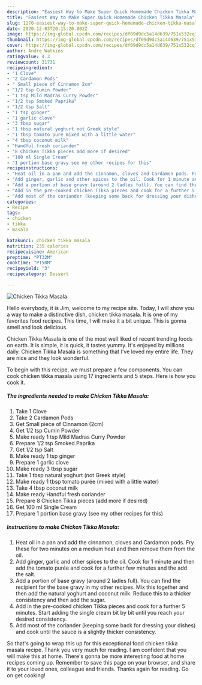 ```yaml
---
description: "Easiest Way to Make Super Quick Homemade Chicken Tikka Masala"
title: "Easiest Way to Make Super Quick Homemade Chicken Tikka Masala"
slug: 1270-easiest-way-to-make-super-quick-homemade-chicken-tikka-masala
date: 2020-12-03T20:15:20.802Z
image: https://img-global.cpcdn.com/recipes/df09d9dc5a14d639/751x532cq70/chicken-tikka-masala-recipe-main-photo.jpg
thumbnail: https://img-global.cpcdn.com/recipes/df09d9dc5a14d639/751x532cq70/chicken-tikka-masala-recipe-main-photo.jpg
cover: https://img-global.cpcdn.com/recipes/df09d9dc5a14d639/751x532cq70/chicken-tikka-masala-recipe-main-photo.jpg
author: Andre Watkins
ratingvalue: 4.3
reviewcount: 31731
recipeingredient:
- "1 Clove"
- "2 Cardamon Pods"
- " Small piece of Cinnamon 2cm"
- "1/2 tsp Cumin Powder"
- "1 tsp Mild Madras Curry Powder"
- "1/2 tsp Smoked Paprika"
- "1/2 tsp Salt"
- "1 tsp ginger"
- "1 garlic clove"
- "3 tbsp sugar"
- "1 tbsp natural yoghurt not Greek style"
- "1 tbsp tomato pure mixed with a little water"
- "4 tbsp coconut milk"
- "Handful fresh coriander"
- "8 Chicken Tikka pieces add more if desired"
- "100 ml Single Cream"
- "1 portion base gravy see my other recipes for this"
recipeinstructions:
- "Heat oil in a pan and add the cinnamon, cloves and Cardamon pods. Fry these for two minutes on a medium heat and then remove them from the oil."
- "Add ginger, garlic and other spices to the oil. Cook for 1 minute and then add the tomato purée and cook for a further few minutes and the add the salt."
- "Add a portion of base gravy (around 2 ladles full). You can find the recipient for the base gravy in my other recipes. Mix this together and then add the natural yoghurt and coconut milk. Reduce this to a thicker consistency and then add the sugar."
- "Add in the pre-cooked chicken Tikka pieces and cook for a further 5 minutes. Start adding the single cream bit by bit until you reach your desired consistency."
- "Add most of the coriander (keeping some back for dressing your dishes) and cook until the sauce is a slightly thicker consistency."
categories:
- Recipe
tags:
- chicken
- tikka
- masala

katakunci: chicken tikka masala 
nutrition: 235 calories
recipecuisine: American
preptime: "PT32M"
cooktime: "PT50M"
recipeyield: "3"
recipecategory: Dessert

---
```



![Chicken Tikka Masala](https://img-global.cpcdn.com/recipes/df09d9dc5a14d639/751x532cq70/chicken-tikka-masala-recipe-main-photo.jpg)

Hello everybody, it is Jim, welcome to my recipe site. Today, I will show you a way to make a distinctive dish, chicken tikka masala. It is one of my favorites food recipes. This time, I will make it a bit unique. This is gonna smell and look delicious.



Chicken Tikka Masala is one of the most well liked of recent trending foods on earth. It is simple, it is quick, it tastes yummy. It's enjoyed by millions daily. Chicken Tikka Masala is something that I've loved my entire life. They are nice and they look wonderful.


To begin with this recipe, we must prepare a few components. You can cook chicken tikka masala using 17 ingredients and 5 steps. Here is how you cook it.

<!--inarticleads1-->

##### The ingredients needed to make Chicken Tikka Masala:

1. Take 1 Clove
1. Take 2 Cardamon Pods
1. Get  Small piece of Cinnamon (2cm)
1. Get 1/2 tsp Cumin Powder
1. Make ready 1 tsp Mild Madras Curry Powder
1. Prepare 1/2 tsp Smoked Paprika
1. Get 1/2 tsp Salt
1. Make ready 1 tsp ginger
1. Prepare 1 garlic clove
1. Make ready 3 tbsp sugar
1. Take 1 tbsp natural yoghurt (not Greek style)
1. Make ready 1 tbsp tomato purée (mixed with a little water)
1. Take 4 tbsp coconut milk
1. Make ready Handful fresh coriander
1. Prepare 8 Chicken Tikka pieces (add more if desired)
1. Get 100 ml Single Cream
1. Prepare 1 portion base gravy (see my other recipes for this)




<!--inarticleads2-->

##### Instructions to make Chicken Tikka Masala:

1. Heat oil in a pan and add the cinnamon, cloves and Cardamon pods. Fry these for two minutes on a medium heat and then remove them from the oil.
1. Add ginger, garlic and other spices to the oil. Cook for 1 minute and then add the tomato purée and cook for a further few minutes and the add the salt.
1. Add a portion of base gravy (around 2 ladles full). You can find the recipient for the base gravy in my other recipes. Mix this together and then add the natural yoghurt and coconut milk. Reduce this to a thicker consistency and then add the sugar.
1. Add in the pre-cooked chicken Tikka pieces and cook for a further 5 minutes. Start adding the single cream bit by bit until you reach your desired consistency.
1. Add most of the coriander (keeping some back for dressing your dishes) and cook until the sauce is a slightly thicker consistency.




So that's going to wrap this up for this exceptional food chicken tikka masala recipe. Thank you very much for reading. I am confident that you will make this at home. There's gonna be more interesting food at home recipes coming up. Remember to save this page on your browser, and share it to your loved ones, colleague and friends. Thanks again for reading. Go on get cooking!
